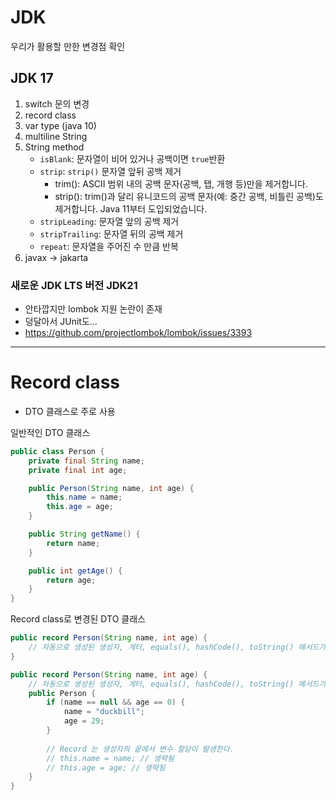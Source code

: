 # JDK

우리가 활용할 만한 변경점 확인

## JDK 17

1. switch 문의 변경
2. record class
3. var type (java 10)
4. multiline String
5. String method
    - `isBlank`: 문자열이 비어 있거나 공백이면 `true`반환
    - `strip`: `strip()` 문자열 앞뒤 공백 제거
        - trim(): ASCII 범위 내의 공백 문자(공백, 탭, 개행 등)만을 제거합니다.
        - strip(): trim()과 달리 유니코드의 공백 문자(예: 중간 공백, 비틀린 공백)도 제거합니다. Java 11부터 도입되었습니다.
    - `stripLeading`: 문자열 앞의 공백 제거
    - `stripTrailing`: 문자열 뒤의 공백 제거
    - `repeat`: 문자열을 주어진 수 만큼 반복
6. javax -> jakarta

### 새로운 JDK LTS 버전 JDK21

- 안타깝지만 lombok 지원 논란이 존재
- 덩달아서 JUnit도...
- https://github.com/projectlombok/lombok/issues/3393

---
# Record class
- DTO 클래스로 주로 사용

일반적인 DTO 클래스
```java
public class Person {
    private final String name;
    private final int age;

    public Person(String name, int age) {
        this.name = name;
        this.age = age;
    }

    public String getName() {
        return name;
    }

    public int getAge() {
        return age;
    }
}
```

Record class로 변경된 DTO 클래스
```java
public record Person(String name, int age) {
    // 자동으로 생성된 생성자, 게터, equals(), hashCode(), toString() 메서드가 포함됨
}
```

```java
public record Person(String name, int age) {
    // 자동으로 생성된 생성자, 게터, equals(), hashCode(), toString() 메서드가 포함됨
    public Person {
        if (name == null && age == 0) {
            name = "duckbill";
            age = 29;
        }
        
        // Record 는 생성자의 끝에서 변수 할당이 발생한다.
        // this.name = name; // 생략됨
        // this.age = age; // 생략됨
    }
}
```